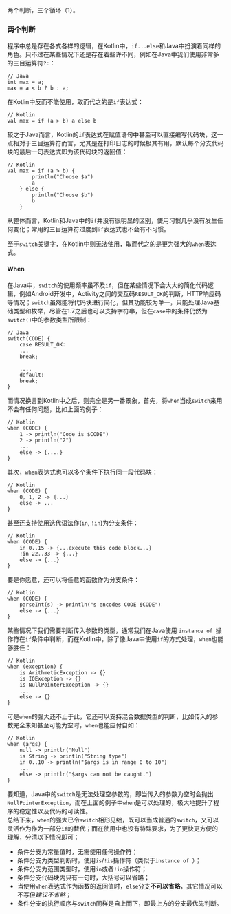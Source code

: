 两个判断，三个循环（1）。


### 两个判断
程序中总是存在各式各样的逻辑，在Kotlin中，`if...else`和Java中扮演着同样的角色。只不过在某些情况下还是存在着些许不同，例如在Java中我们使用非常多的三目运算符`?:`：

	// Java
	int max = a;
	max = a < b ? b : a;
	
    
在Kotlin中反而不能使用，取而代之的是`if`表达式：

	// Kotlin
	val max = if (a > b) a else b   
较之于Java而言，Kotlin的`if`表达式在赋值语句中甚至可以直接编写代码块，这一点相对于三目运算符而言，尤其是在打印日志的时候极其有用，默认每个分支代码块的最后一句表达式即为该代码块的返回值：

	// Kotlin
	val max = if (a > b) {
			println("Choose $a")
			a
		} else {
			println("Choose $b")
			b
		}	
从整体而言，Kotlin和Java中的`if`并没有很明显的区别，使用习惯几乎没有发生任何变化；常用的三目运算符过度到`if`表达式也不会有不习惯。  

至于`switch`关键字，在Kotlin中则无法使用，取而代之的是更为强大的`when`表达式。

#### When
在Java中，`switch`的使用频率虽不及`if`，但在某些情况下会大大的简化代码逻辑，例如Android开发中，Activity之间的交互码`RESULT_OK`的判断，HTTP响应码等情况；`switch`虽然能将代码块进行简化，但其功能较为单一，只能处理Java基础类型和枚举，尽管在1.7之后也可以支持字符串，但在`case`中的条件仍然为`switch()`中的参数类型所限制：

	// Java
	switch(CODE) {
		case RESULT_OK:
		...
		break;
		
		....
		default:
		break;
	}
	
而情况换言到Kotlin中之后，则完全是另一番景象，首先，将`when`当成`switch`来用不会有任何问题，比如上面的例子：

	// Kotlin
	when (CODE) {
		1 -> println("Code is $CODE")
		2 -> println("2")
		...
		else -> {....}
	}
	
其次，`when`表达式也可以多个条件下执行同一段代码块：

	// Kotlin
	when (CODE) {
		0, 1, 2 -> {...}
		else -> ...
	}
甚至还支持使用迭代语法作(`in`, `!in`)为分支条件：

	// Kotlin
	when (CODE) {
		in 0..15 -> {...execute this code block...}
		!in 22..33 -> {...}
		else -> {...}
	}

要是你愿意，还可以将任意的函数作为分支条件：
	
	// Kotlin
	when (CODE) {
		parseInt(s) -> println("s encodes CODE $CODE")
		else -> {...}
	}
某些情况下我们需要判断传入参数的类型，通常我们在Java使用 `instance of `操作符在`if`条件中判断，而在Kotlin中，除了像Java中使用`if`的方式处理，`when`也能够胜任：

	// Kotlin
	when (exception) {
		is ArithmeticException -> {}
		is IOException -> {}
		is NullPointerException -> {}
		...
		else -> {}	
	}
可是`when`的强大还不止于此，它还可以支持混合数据类型的判断，比如传入的参数完全未知甚至可能为空时，`when`也能应付自如：

	// Kotlin
	when (args) {
		null -> println("Null")
		is String -> println("String type")
		in 0..10 -> println("$args is in range 0 to 10")
		...
		else -> println("$args can not be caught.")
	}
	
要知道，Java中的`switch`是无法处理空参数的，即当传入的参数为空时会抛出`NullPointerException`，而在上面的例子中`when`是可以处理的，极大地提升了程序的稳定性以及代码的可读性。  
总结下来，`when`的强大已令`switch`相形见绌，既可以当成普通的`switch`，又可以灵活作为作为一部分`if`的替代；而在使用中也没有特殊要求，为了更快更方便的理解，分清以下情况即可：

- 条件分支为常量值时，无需使用任何操作符；
- 条件分支为类型判断时，使用`is`/`!is`操作符（类似于`instance of `）；
- 条件分支为范围类型时，使用`in`或者`!in`操作符；
- 条件分支代码块内只有一句时，大括号可以省略；
- 当使用`when`表达式作为函数的返回值时，`else`分支**不可以省略**，其它情况可以不写但*建议不省略*；
- 条件分支的执行顺序与`switch`同样是自上而下，即最上方的分支最优先判断。
